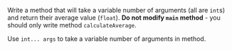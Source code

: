 Write a method that will take a variable number of arguments (all are `int`s) and return their average value (`float`).
**Do not modify `main` method** - you should only write method `calculateAverage`.

<div class="hint">

Use `int... args` to take a variable number of arguments in method.
</div>